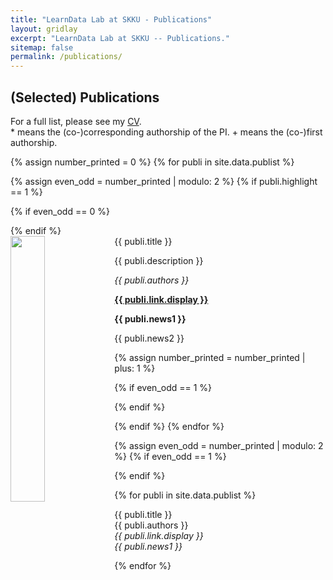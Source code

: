 ```yaml
---
title: "LearnData Lab at SKKU - Publications"
layout: gridlay
excerpt: "LearnData Lab at SKKU -- Publications."
sitemap: false
permalink: /publications/
---
```



## (Selected) Publications


<!-- ## Group highlights
(For a full list see [below](#full-list)) -->
For a full list, please see my [CV](http://hogunpark.com/about/cv.pdf).
<br/>
\* means the (co-)corresponding authorship of the PI.
\+ means the (co-)first authorship.
 <!-- or go to [Google Scholar](https://scholar.google.ch/citations?user=TqxYWZsAAAAJ), [ResearcherID](https://www.researcherid.com/rid/D-7763-2012)) -->


{% assign number_printed = 0 %}
{% for publi in site.data.publist %}

{% assign even_odd = number_printed | modulo: 2 %}
{% if publi.highlight == 1 %}

{% if even_odd == 0 %}
<div class="row">
{% endif %}

<div class="col-sm-6 clearfix">
 <div class="well">
  <pubtit>{{ publi.title }}</pubtit>
  <img src="{{ site.url }}{{ site.baseurl }}/images/pubpic/{{ publi.image }}" class="img-responsive" width="33%" style="float: left" />
  <p>{{ publi.description }}</p>
  <p><em>{{ publi.authors }}</em></p>
  <p><strong><a href="{{ publi.link.url }}">{{ publi.link.display }}</a></strong></p>
  <p class="text-danger"><strong> {{ publi.news1 }}</strong></p>
  <p> {{ publi.news2 }}</p>
 </div>
</div>

{% assign number_printed = number_printed | plus: 1 %}

{% if even_odd == 1 %}
</div>
{% endif %}

{% endif %}
{% endfor %}

{% assign even_odd = number_printed | modulo: 2 %}
{% if even_odd == 1 %}
</div>
{% endif %}

<!-- <p> &nbsp; </p>  -->


<!-- ## Selected List -->

{% for publi in site.data.publist %}

  {{ publi.title }} <br />
  {{ publi.authors }} <br /> <em>{{ publi.link.display }}</em> <br />
  <em>{{ publi.news1 }} </em>

{% endfor %}


